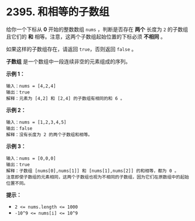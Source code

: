 # 2395. 和相等的子数组

给你一个下标从 **0** 开始的整数数组 `nums` ，判断是否存在 **两个** 长度为 `2` 的子数组且它们的 **和** 相等。注意，这两个子数组起始位置的下标必须 **不相同** 。

如果这样的子数组存在，请返回 `true`，否则返回 `false` 。

**子数组** 是一个数组中一段连续非空的元素组成的序列。

**示例 1：**

```()
输入：nums = [4,2,4]
输出：true
解释：元素为 [4,2] 和 [2,4] 的子数组有相同的和 6 。
```

**示例 2：**

```()
输入：nums = [1,2,3,4,5]
输出：false
解释：没有长度为 2 的两个子数组和相等。
```

**示例 3：**

```()
输入：nums = [0,0,0]
输出：true
解释：子数组 [nums[0],nums[1]] 和 [nums[1],nums[2]] 的和相等，都为 0 。
注意即使子数组的元素相同，这两个子数组也视为不相同的子数组，因为它们在原数组中的起始位置不同。
```

**提示：**

- `2 <= nums.length <= 1000`
- `-10^9 <= nums[i] <= 10^9`
